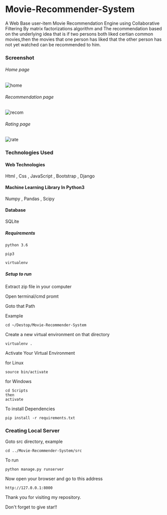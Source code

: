 # Movie-Recommender-System
A Web Base user-item Movie Recommendation Engine using Collaborative Filtering By matrix factorizations algorithm and
The recommendation based on the underlying idea that is if two persons both liked certian common movies,then the movies that one person has liked that the other person has not yet watched can be recommended to him.   
### Screenshot

###### Home page
![home](https://user-images.githubusercontent.com/20842692/45380125-941d7500-b61f-11e8-852d-c09e9586b35b.png)

###### Recommendation page
![recom](https://user-images.githubusercontent.com/20842692/45380167-b57e6100-b61f-11e8-8ec0-e07c26daa4a3.jpg)

###### Rating page
![rate](https://user-images.githubusercontent.com/20842692/45380186-be6f3280-b61f-11e8-8ad6-8b967d1cba1a.png)

### Technologies Used

#### Web Technologies
Html , Css , JavaScript , Bootstrap , Django

#### Machine Learning Library In Python3
Numpy , Pandas , Scipy

#### Database
SQLite

##### Requirements
```
python 3.6

pip3

virtualenv
```
##### Setup to run

Extract zip file in your computer

Open terminal/cmd promt

Goto that Path

Example

```
cd ~/Destop/Movie-Recommender-System
```
Create a new virtual environment on that directory

```
virtualenv .
```

Activate Your Virtual Environment

for Linux
```
source bin/activate
```
for Windows
```
cd Scripts
then
activate
```
To install Dependencies

```
pip install -r requirements.txt
```

### Creating Local Server

Goto src directory, example

```
cd ../Movie-Recommender-System/src
```
To run
```
python manage.py runserver
```
Now open your browser and go to this address
```
http://127.0.0.1:8000
```
Thank you for visiting my repository.

Don't forget to give star!! 
